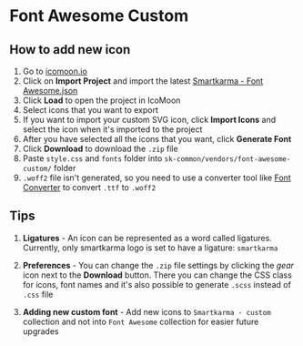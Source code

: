 # Font Awesome Custom

## How to add new icon
1. Go to [icomoon.io](https://icomoon.io/app/#/projects)
2. Click on **Import Project** and import the latest [Smartkarma - Font Awesome.json](https://drive.google.com/open?id=1l5vpNyoekHp1cugKiCu91b0-rdcNEOQm)
3. Click **Load** to open the project in IcoMoon
4. Select icons that you want to export
5. If you want to import your custom SVG icon, click **Import Icons** and select the icon when it's imported to the project
6. After you have selected all the icons that you want, click **Generate Font**
7. Click **Download** to download the `.zip` file
8. Paste `style.css` and `fonts` folder into `sk-common/vendors/font-awesome-custom/` folder
9. `.woff2` file isn't generated, so you need to use a converter tool like [Font Converter](https://www.font-converter.net/en) to convert `.ttf` to `.woff2`

## Tips

1. **Ligatures** -
An icon can be represented as a word called ligatures. Currently, only smartkarma logo is set to have a ligature: `smartkarma`

2. **Preferences** -
You can change the `.zip` file settings by clicking the *gear* icon next to the **Download** button.
There you can change the CSS class for icons, font names and it's also possible to generate `.scss` instead of `.css` file

3. **Adding new custom font** -
Add new icons to `Smartkarma - custom` collection and not into `Font Awesome` collection for easier future upgrades
